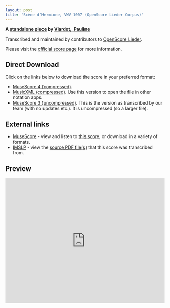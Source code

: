 ```yaml
---
layout: post
title: 'Scène d’Hermione, VWV 1007 (OpenScore Lieder Corpus)'
---
```


__A [standalone piece](https://fourscoreandmore.org/OpenScore/Viardot%2C_Pauline/_/) by [Viardot,_Pauline](https://fourscoreandmore.org/OpenScore/Viardot%2C_Pauline)__

Transcribed and maintained by contributors to [OpenScore Lieder].

Please visit the [official score page] for more information.

[official score page]: https://musescore.com/openscore-lieder-corpus/scores/6582062
[OpenScore Lieder]: https://musescore.com/openscore-lieder-corpus

## Direct Download

Click on the links below to download the score in your preferred format:
- [MuseScore 4 (compressed)](https://fourscoreandmore.org/OpenScore/Viardot%2C_Pauline/_/Sc%C3%A8ne_d%E2%80%99Hermione%2C_VWV_1007.mscz).
- [MusicXML (compressed)](https://fourscoreandmore.org/OpenScore/Viardot%2C_Pauline/_/Sc%C3%A8ne_d%E2%80%99Hermione%2C_VWV_1007.mxl). Use this version to open the file in other notation apps.
- [MuseScore 3 (uncompressed)](https://raw.githubusercontent.com/OpenScore/Lieder/refs/heads/main/scores/Viardot%2C_Pauline/_/Sc%C3%A8ne_d%E2%80%99Hermione%2C_VWV_1007/lc6582062.mscx). This is the version as transcribed by our team (with no updates etc.). It is uncompressed (so a larger file).

## External links

- [MuseScore] - view and listen to [this score][MuseScore], or download in a variety of formats.
- [IMSLP] - view the [source PDF file(s)][IMSLP] that this score was transcribed from.

[MuseScore]: https://musescore.com/score/6582062
[IMSLP]: https://imslp.org/wiki/Special:ReverseLookup/581585

## Preview

<iframe width="100%" height="394" src="https://musescore.com/openscore-lieder-corpus/scores/6582062/embed" frameborder="0" allowfullscreen allow="autoplay; fullscreen"></iframe>
